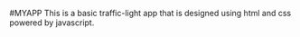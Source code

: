 #MYAPP
This is a basic traffic-light app that is designed using html and css powered by javascript.
